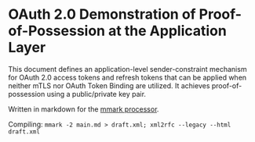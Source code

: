 # OAuth 2.0 Demonstration of Proof-of-Possession at the Application Layer

This document defines an application-level sender-constraint mechanism for
OAuth 2.0 access tokens and refresh tokens that can be applied when neither mTLS nor
OAuth Token Binding are utilized. It achieves proof-of-possession using
a public/private key pair.

Written in markdown for the [mmark processor](https://github.com/mmarkdown/mmark).

Compiling: `mmark -2 main.md > draft.xml; xml2rfc --legacy --html draft.xml`
